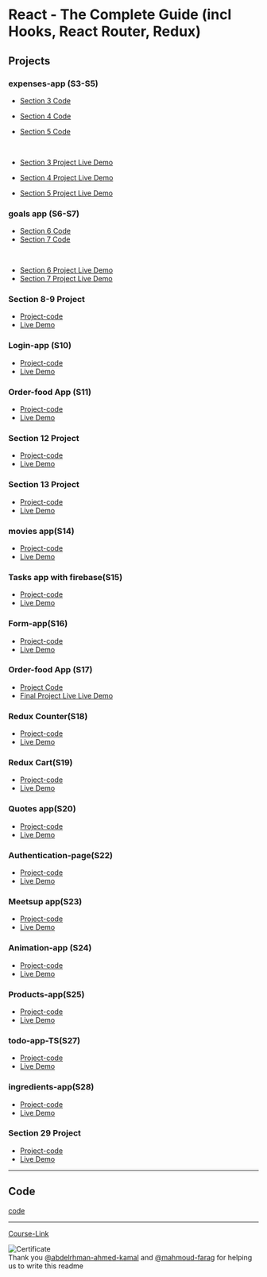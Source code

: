 # React - The Complete Guide (incl Hooks, React Router, Redux)

## Projects

### expenses-app (S3-S5)

- [Section 3 Code](./Projects/Expenses-app/S03-project)
- [Section 4 Code](./Projects/Expenses-app/S04-project/)
- [Section 5 Code](./Projects/Expenses-app/S05-project/)

  <br/>

- [Section 3 Project Live Demo](https://sayed-react-first-site.netlify.app/)
- [Section 4 Project Live Demo](https://sayed-react-first-site-update-one.netlify.app/)
- [Section 5 Project Live Demo](https://sayed-firrst-site-part3-react.vercel.app/)

### goals app (S6-S7)

- [Section 6 Code](./Projects/goals-app/S06-project/)
- [Section 7 Code](./Projects/goals-app/S07-project/)

<br/>

- [Section 6 Project Live Demo](https://sayed-style-comp-react-app.netlify.app/)
- [Section 7 Project Live Demo](https://sayed-debug-react-app.netlify.app/)

### Section 8-9 Project

- [Project-code](./Projects/section-8-9-project)
- [Live Demo](https://sayed-react-user-age-app.netlify.app/)

### Login-app (S10)

- [Project-code](./Projects/Login-app-s10/)
- [Live Demo](https://sayed-form-app-react.netlify.app/)

### Order-food App (S11)

- [Project-code](./Projects/order-food-app/S11-project/)
- [Live Demo](https://sayed-react-meals.vercel.app/)

### Section 12 Project

- [Project-code](./Projects/S12-project)
- [Live Demo](https://sayed-react-behind.netlify.app/)

### Section 13 Project

- [Project-code](./Projects/S13-project)
- [Live Demo](https://sayed-react-class-based.netlify.app/)

### movies app(S14)

- [Project-code](./Projects/movies-app)
- [Live Demo](https://sayed-react-http.netlify.app/)

### Tasks app with firebase(S15)

- [Project-code](./Projects/task-app-firbase/)
- [Live Demo](https://sayed-react-firebase.netlify.app/)

### Form-app(S16)

- [Project-code](./Projects/form-app)
- [Live Demo](https://sayed-react-form-validation.netlify.app/)

### Order-food App (S17)

- [Project Code](./Projects/order-food-app/S17-project/)
- [Final Project Live Live Demo](https://sayed-order-app.vercel.app/)

### Redux Counter(S18)

- [Project-code](./Projects/redux-counter)
- [Live Demo](https://sayed-redux-react.netlify.app/)

### Redux Cart(S19)

- [Project-code](./Projects/redux-cart)
- [Live Demo](https://sayed-abdo-redux-cart.netlify.app/)

### Quotes app(S20)

- [Project-code](./Projects/quotes-app)
- [Live Demo](https://sayed-react-quote-app.netlify.app/quotes)

### Authentication-page(S22)

- [Project-code](./Projects/Authentication-page)
- [Live Demo](https://sayed-react-authentication.netlify.app/)

### Meetsup app(S23)

- [Project-code](./Projects/meetsup-app)
- [Live Demo]()

### Animation-app (S24)

- [Project-code](./Projects/animation-app)
- [Live Demo]()

### Products-app(S25)

- [Project-code](./Projects/Products-app)
- [Live Demo]()

### todo-app-TS(S27)

- [Project-code](./Projects/todo-app-TS)
- [Live Demo]()

### ingredients-app(S28)

- [Project-code](./Projects/ingredients-app/)
- [Live Demo]()

### Section 29 Project

- [Project-code](./Projects/Section-29/)
- [Live Demo]()

---

## Code

[code](Code)

---

[Course-Link](https://www.udemy.com/course/react-the-complete-guide-incl-redux/)<br>

![Certificate](https://via.placeholder.com/468x300?text=Certificate+Here)
<br>
Thank you [@abdelrhman-ahmed-kamal](https://github.com/Abdelrhman-ahmed-kamal) and [@mahmoud-farag](https://github.com/mahmoud-farag) for helping us to write this readme
